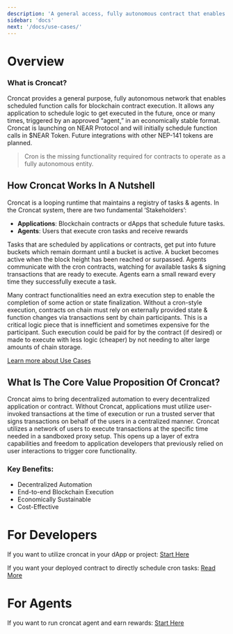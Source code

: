 ```yaml
---
description: 'A general access, fully autonomous contract that enables scheduled function calls for blockchain contract execution'
sidebar: 'docs'
next: '/docs/use-cases/'
---
```


# Overview

### What is Croncat?
Croncat provides a general purpose, fully autonomous network that enables scheduled function calls for blockchain contract execution. It allows any application to schedule logic to get executed in the future, once or many times, triggered by an approved “agent,” in an economically stable format. Croncat is launching on NEAR Protocol and will initially schedule function calls in $NEAR Token. Future integrations with other NEP-141 tokens are planned. 

> Cron is the missing functionality required for contracts to operate as a fully autonomous entity.

## How Croncat Works In A Nutshell

Croncat is a looping runtime that maintains a registry of tasks & agents. In the Croncat system, there are two fundamental ‘Stakeholders’: 

* **Applications**: Blockchain contracts or dApps that schedule future tasks.
* **Agents**: Users that execute cron tasks and receive rewards

Tasks that are scheduled by applications or contracts, get put into future buckets which remain dormant until a bucket is active. A bucket becomes active when the block height has been reached or surpassed. Agents communicate with the cron contracts, watching for available tasks & signing transactions that are ready to execute. Agents earn a small reward every time they successfully execute a task.

Many contract functionalities need an extra execution step to enable the completion of some action or state finalization. Without a cron-style execution, contracts on chain must rely on externally provided state & function changes via transactions sent by chain participants. This is a critical logic piece that is innefficient and sometimes expensive for the participant. Such execution could be paid for by the contract (if desired) or made to execute with less logic (cheaper) by not needing to alter large amounts of chain storage.

[Learn more about Use Cases](/docs/use-cases)

## What Is The Core Value Proposition Of Croncat? 
Croncat aims to bring decentralized automation to every decentralized application or contract. Without Croncat, applications must utilize user-invoked transactions at the time of execution or run a trusted server that signs transactions on behalf of the users in a centralized manner. Croncat utilizes a network of users to execute transactions at the specific time needed in a sandboxed proxy setup. This opens up a layer of extra capabilities and freedom to application developers that previously relied on user interactions to trigger core functionality.

### Key Benefits:
* Decentralized Automation
* End-to-end Blockchain Execution
* Economically Sustainable
* Cost-Effective 

# For Developers
[developers]: #developers

If you want to utilize croncat in your dApp or project: [Start Here](/docs/task-creation)

If you want your deployed contract to directly schedule cron tasks: [Read More](/docs/contract-integration)

# For Agents
[agents]: #agents

If you want to run croncat agent and earn rewards: [Start Here](/docs/agent-cli)